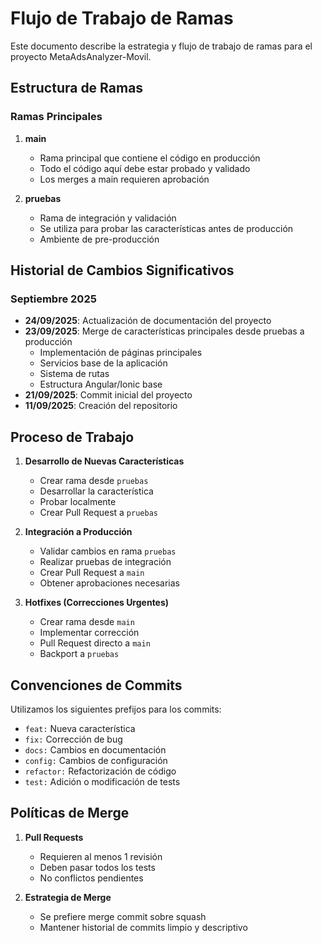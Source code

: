 # Flujo de Trabajo de Ramas

Este documento describe la estrategia y flujo de trabajo de ramas para el proyecto MetaAdsAnalyzer-Movil.

## Estructura de Ramas

### Ramas Principales

1. **main**
   - Rama principal que contiene el código en producción
   - Todo el código aquí debe estar probado y validado
   - Los merges a main requieren aprobación

2. **pruebas**
   - Rama de integración y validación
   - Se utiliza para probar las características antes de producción
   - Ambiente de pre-producción

## Historial de Cambios Significativos

### Septiembre 2025
- **24/09/2025**: Actualización de documentación del proyecto
- **23/09/2025**: Merge de características principales desde pruebas a producción
  - Implementación de páginas principales
  - Servicios base de la aplicación
  - Sistema de rutas
  - Estructura Angular/Ionic base
- **21/09/2025**: Commit inicial del proyecto
- **11/09/2025**: Creación del repositorio

## Proceso de Trabajo

1. **Desarrollo de Nuevas Características**
   - Crear rama desde `pruebas`
   - Desarrollar la característica
   - Probar localmente
   - Crear Pull Request a `pruebas`

2. **Integración a Producción**
   - Validar cambios en rama `pruebas`
   - Realizar pruebas de integración
   - Crear Pull Request a `main`
   - Obtener aprobaciones necesarias

3. **Hotfixes (Correcciones Urgentes)**
   - Crear rama desde `main`
   - Implementar corrección
   - Pull Request directo a `main`
   - Backport a `pruebas`

## Convenciones de Commits

Utilizamos los siguientes prefijos para los commits:
- `feat:` Nueva característica
- `fix:` Corrección de bug
- `docs:` Cambios en documentación
- `config:` Cambios de configuración
- `refactor:` Refactorización de código
- `test:` Adición o modificación de tests

## Políticas de Merge

1. **Pull Requests**
   - Requieren al menos 1 revisión
   - Deben pasar todos los tests
   - No conflictos pendientes

2. **Estrategia de Merge**
   - Se prefiere merge commit sobre squash
   - Mantener historial de commits limpio y descriptivo
